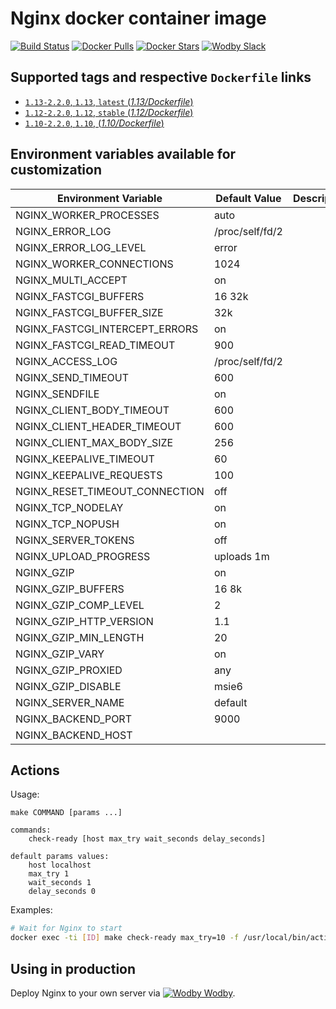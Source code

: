 # Nginx docker container image

[![Build Status](https://travis-ci.org/wodby/nginx.svg?branch=master)](https://travis-ci.org/wodby/nginx)
[![Docker Pulls](https://img.shields.io/docker/pulls/wodby/nginx.svg)](https://hub.docker.com/r/wodby/nginx)
[![Docker Stars](https://img.shields.io/docker/stars/wodby/nginx.svg)](https://hub.docker.com/r/wodby/nginx)
[![Wodby Slack](http://slack.wodby.com/badge.svg)](http://slack.wodby.com)

## Supported tags and respective `Dockerfile` links

- [`1.13-2.2.0`, `1.13`, `latest` (*1.13/Dockerfile*)](https://github.com/wodby/nginx/tree/master/1.13/Dockerfile)
- [`1.12-2.2.0`, `1.12`, `stable` (*1.12/Dockerfile*)](https://github.com/wodby/nginx/tree/master/1.12/Dockerfile)
- [`1.10-2.2.0`, `1.10`, (*1.10/Dockerfile*)](https://github.com/wodby/nginx/tree/master/1.10/Dockerfile)

## Environment variables available for customization

| Environment Variable | Default Value | Description |
| -------------------- | ------------- | ----------- |
| NGINX_WORKER_PROCESSES         | auto            | |
| NGINX_ERROR_LOG                | /proc/self/fd/2 | |
| NGINX_ERROR_LOG_LEVEL          | error           | |
| NGINX_WORKER_CONNECTIONS       | 1024            | |
| NGINX_MULTI_ACCEPT             | on              | |
| NGINX_FASTCGI_BUFFERS          | 16 32k          | |
| NGINX_FASTCGI_BUFFER_SIZE      | 32k             | |
| NGINX_FASTCGI_INTERCEPT_ERRORS | on              | |
| NGINX_FASTCGI_READ_TIMEOUT     | 900             | |
| NGINX_ACCESS_LOG               | /proc/self/fd/2 | |
| NGINX_SEND_TIMEOUT             | 600             | |
| NGINX_SENDFILE                 | on              | |
| NGINX_CLIENT_BODY_TIMEOUT      | 600             | |
| NGINX_CLIENT_HEADER_TIMEOUT    | 600             | |
| NGINX_CLIENT_MAX_BODY_SIZE     | 256             | |
| NGINX_KEEPALIVE_TIMEOUT        | 60              | |
| NGINX_KEEPALIVE_REQUESTS       | 100             | |
| NGINX_RESET_TIMEOUT_CONNECTION | off             | |
| NGINX_TCP_NODELAY              | on              | |
| NGINX_TCP_NOPUSH               | on              | |
| NGINX_SERVER_TOKENS            | off             | |
| NGINX_UPLOAD_PROGRESS          | uploads 1m      | |
| NGINX_GZIP                     | on              | |
| NGINX_GZIP_BUFFERS             | 16 8k           | |
| NGINX_GZIP_COMP_LEVEL          | 2               | |
| NGINX_GZIP_HTTP_VERSION        | 1.1             | |
| NGINX_GZIP_MIN_LENGTH          | 20              | |
| NGINX_GZIP_VARY                | on              | |
| NGINX_GZIP_PROXIED             | any             | |
| NGINX_GZIP_DISABLE             | msie6           | |
| NGINX_SERVER_NAME              | default         | |
| NGINX_BACKEND_PORT             | 9000            | |
| NGINX_BACKEND_HOST             |                 | |

## Actions

Usage:
```
make COMMAND [params ...]

commands:
    check-ready [host max_try wait_seconds delay_seconds]
 
default params values:
    host localhost
    max_try 1
    wait_seconds 1
    delay_seconds 0
```

Examples:

```bash
# Wait for Nginx to start
docker exec -ti [ID] make check-ready max_try=10 -f /usr/local/bin/actions.mk
```

## Using in production

Deploy Nginx to your own server via [![Wodby](https://www.google.com/s2/favicons?domain=wodby.com) Wodby](https://wodby.com).
